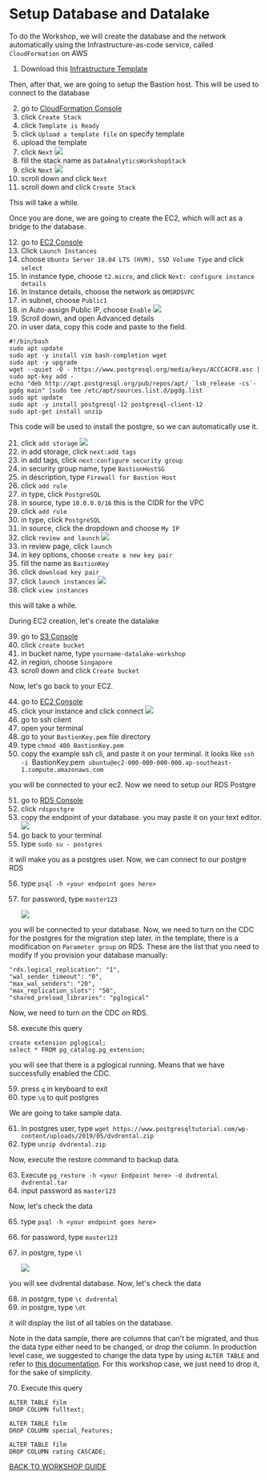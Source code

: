 # Setup Database and Datalake

To do the Workshop, we will create the database and the network automatically using the Infrastructure-as-code service, called `CloudFormation` on AWS
1. Download this [Infrastructure Template](../Assets/SetupDB/Template.json)

Then, after that, we are going to setup the Bastion host. This will be used to connect to the database

2. go to [CloudFormation Console](https://ap-southeast-1.console.aws.amazon.com/cloudformation/home?region=ap-southeast-1#/)
3. click `Create Stack`
4. click `Template is Ready`
5. click `Upload a template file` on specify template
6. upload the template
7. click `Next`
    ![](../Assets/SetupDB/7.png)
8. fill the stack name as `DataAnalyticsWorkshopStack`
9. click `Next`
    ![](../Assets/SetupDB/9.png)
10. scroll down and click `Next`
11. scroll down and click `Create Stack`

This will take a while.

Once you are done, we are going to create the EC2, which will act as a bridge to the database.

12. go to [EC2 Console](https://ap-southeast-1.console.aws.amazon.com/ec2/v2/home?region=ap-southeast-1#Instances:)
13. Click `Launch Instances`
14. choose `Ubuntu Server 18.04 LTS (HVM), SSD Volume Type` and click `select`
15. In instance type, choose `t2.micro`, and click `Next: configure instance details`
16. In Instance details, choose the network as `DMSRDSVPC`
17. in subnet, choose `Public1`
18. in Auto-assign Public IP, choose `Enable`
    ![](../Assets/SetupDB/18.png)
19. Scroll down, and open Advanced details
20. in user data, copy this code and paste to the field.
```
#!/bin/bash
sudo apt update 
sudo apt -y install vim bash-completion wget 
sudo apt -y upgrade
wget --quiet -O - https://www.postgresql.org/media/keys/ACCC4CF8.asc | sudo apt-key add -
echo "deb http://apt.postgresql.org/pub/repos/apt/ `lsb_release -cs`-pgdg main" |sudo tee /etc/apt/sources.list.d/pgdg.list
sudo apt update 
sudo apt -y install postgresql-12 postgresql-client-12
sudo apt-get install unzip
```

This code will be used to install the postgre, so we can automatically use it.

21. click `add storage`
    ![](../Assets/SetupDB/21.png)
22. in add storage, click `next:add tags`
23. in add tags, click `next:configure security group`
24. in security group name, type `BastionHostSG`
25. in description, type `Firewall for Bastion Host`
26. click `add rule`
27. in type, click `PostgreSQL`
28. in source, type `10.0.0.0/16` this is the CIDR for the VPC
29. click `add rule`
30. in type, click `PostgreSQL`
31. in source, click the dropdown and choose `My IP`
32. click `review and launch`
    ![](../Assets/SetupDB/32.png)
33. in review page, click `launch`
34. in key options, choose `create a new key pair`
35. fill the name as `BastionKey`
36. click `download key pair`
37. click `launch instances`
    ![](../Assets/SetupDB/37.png)
38. click `view instances`

this will take a while.

During EC2 creation, let's create the datalake

39. go to [S3 Console](https://s3.console.aws.amazon.com/s3/home?region=ap-southeast-1#)
40. click `create bucket`
41. in bucket name, type `yourname-datalake-workshop`
42. in region, choose `Singapore`
43. scroll down and click `Create bucket`

Now, let's go back to your EC2.

44. go to [EC2 Console](https://ap-southeast-1.console.aws.amazon.com/ec2/v2/home?region=ap-southeast-1#Instances:)
45. click your instance and click connect
    ![](../Assets/SetupDB/45.png)
46. go to ssh client
47. open your terminal
48. go to your `BastionKey.pem` file directory
49. type `chmod 400 BastionKey.pem`
50. copy the example ssh cli, and paste it on your terminal. it looks like `ssh -i `BastionKey.pem` ubuntu@ec2-000-000-000-000.ap-southeast-1.compute.amazonaws.com`

you will be connected to your ec2. Now we need to setup our RDS Postgre

51. go to [RDS Console](https://ap-southeast-1.console.aws.amazon.com/rds/home?region=ap-southeast-1#databases:)
52. click `rdspostgre`
53. copy the endpoint of your database. you may paste it on your text editor.
    ![](../Assets/SetupDB/53.png)
54. go back to your terminal
55. type `sudo su - postgres`

it will make you as a postgres user. Now, we can connect to our postgre RDS

56. type `psql -h <your endpoint goes here>`
57. for password, type `master123`

    ![](../Assets/SetupDB/57.png)

you will be connected to your database. Now, we need to turn on the CDC for the postgres for the migration step later.
in the template, there is a modification on `Parameter group` on RDS. These are the list that you need to modify if you provision your database manually:
```
"rds.logical_replication": "1",
"wal_sender_timeout": "0",
"max_wal_senders": "20",
"max_replication_slots": "50",
"shared_preload_libraries": "pglogical"
```

Now, we need to turn on the CDC on RDS.

58. execute this query
```
create extension pglogical;
select * FROM pg_catalog.pg_extension;
```

you will see that there is a pglogical running. Means that we have successfully enabled the CDC.

59. press `q` in keyboard to exit
60. type `\q` to quit postgres

We are going to take sample data.

61. In postgres user, type `wget https://www.postgresqltutorial.com/wp-content/uploads/2019/05/dvdrental.zip`
62. type `unzip dvdrental.zip`

Now, execute the restore command to backup data.

63. Execute `pg_restore -h <your Endpoint here> -d dvdrental dvdrental.tar`
64. input password as `master123`

Now, let's check the data

65. type `psql -h <your endpoint goes here>`
66. for password, type `master123`

67. in postgre, type `\l`

    ![](../Assets/SetupDB/68.png)

you will see dvdrental database. Now, let's check the data

68. in postgre, type `\c dvdrental`
69. in postgre, type `\dt`

it will display the list of all tables on the database.

Note in the data sample, there are columns that can't be migrated, and thus the data type either need to be changed, or drop the column. In production level case, we suggested to change the data type by using `ALTER TABLE` and refer to [this documentation](https://docs.aws.amazon.com/dms/latest/userguide/CHAP_Source.PostgreSQL.html#CHAP_Source-PostgreSQL-DataTypes). For this workshop case, we just need to drop it, for the sake of simplicity.

70. Execute this query
```
ALTER TABLE film
DROP COLUMN fulltext;

ALTER TABLE film
DROP COLUMN special_features;

ALTER TABLE film
DROP COLUMN rating CASCADE;
```

[BACK TO WORKSHOP GUIDE](../README.md)
